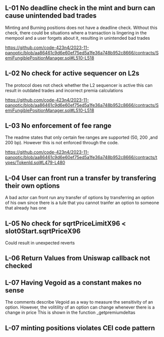 ## L-01 No deadline check in the mint and burn can cause unintended bad trades
Minting and Burning positions does not have a deadline check. Without this check, there could be situations where a transaction is lingering in the mempool and a user forgets about it, resulting in unintended bad trades

https://github.com/code-423n4/2023-11-panoptic/blob/aa86461c9d6e60ef75ed5a1fe36a748b952c8666/contracts/SemiFungiblePositionManager.sol#L510-L518

## L-02 No check for active sequencer on L2s 
The protocol does not check whether the L2 sequencer is active this can result in outdated trades and incorrect premia calculations 

https://github.com/code-423n4/2023-11-panoptic/blob/aa86461c9d6e60ef75ed5a1fe36a748b952c8666/contracts/SemiFungiblePositionManager.sol#L510-L518

## L-03 No enforcement of fee range 
The readme states that only certain fee ranges are supported (50, 200 ,and 200 bp). However this is not enforced through the code. 

https://github.com/code-423n4/2023-11-panoptic/blob/aa86461c9d6e60ef75ed5a1fe36a748b952c8666/contracts/types/TokenId.sol#L479-L480





## L-04 User can front run a transfer by transfering their own options
A bad actor can front run any transfer of options by transferring an option of his own since there is a tule that you cannot tranfer an option to someone that already has one 


## L-05 No check for sqrtPriceLimitX96 < slot0Start.sqrtPriceX96
Could result in unexpected reverts


## L-06 Return Values from Uniswap callback not checked 


## L-07 Having Vegoid as a constant makes no sense 
The comments describe Vegoid as a way to measure the sensitivity of an option. However, the volitility of an option can change whenever there is a change in price
This is shown in the function _getpremiumdeltas


## L-07 minting positions violates CEI code pattern



